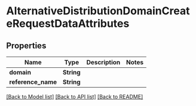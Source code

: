 # AlternativeDistributionDomainCreateRequestDataAttributes

## Properties

Name | Type | Description | Notes
------------ | ------------- | ------------- | -------------
**domain** | **String** |  | 
**reference_name** | **String** |  | 

[[Back to Model list]](../README.md#documentation-for-models) [[Back to API list]](../README.md#documentation-for-api-endpoints) [[Back to README]](../README.md)


